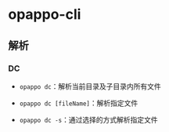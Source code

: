 # opappo-cli

## 解析

### DC

- `opappo dc`：解析当前目录及子目录内所有文件

- `opappo dc [fileName]`：解析指定文件

- `opappo dc -s`：通过选择的方式解析指定文件